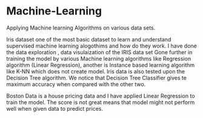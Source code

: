 # Machine-Learning
Applying Machine learning Algorithms on various data sets. 

Iris dataset one of the most basic dataset to learn and understand supervised machine learning alogothims and how do they work.
I have done the data exploration , data visulaization of the IRIS data set
Gone further in training the model by various Machine learning algorithms like Regression algorithm (Linear Regression), another is 
Instance based learning algorithm like K-NN which does not create model. 
Iris data is also tested upon the Decision Tree algorithm. 
We notice that Decision Tree Classifier gives te maximum accuracy when compared with the other two.


Boston Data is a house pricing data and I have applied Linear Regression to train the model. The score is not great means that model 
might not perform well when given data to predict prices.
